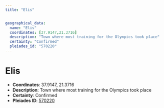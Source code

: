```yaml
---
title: "Elis"


geographical_data:
  name: "Elis"
  coordinates: [37.9147,21.3716]
  description: "Town where most training for the Olympics took place"
  certainty: "Confirmed"
  pleiades_id: "570220"
---
```


# Elis

- **Coordinates**: 37.9147, 21.3716
- **Description**: Town where most training for the Olympics took place
- **Certainty**: Confirmed
- **Pleiades ID**: [570220](https://pleiades.stoa.org/places/570220)

